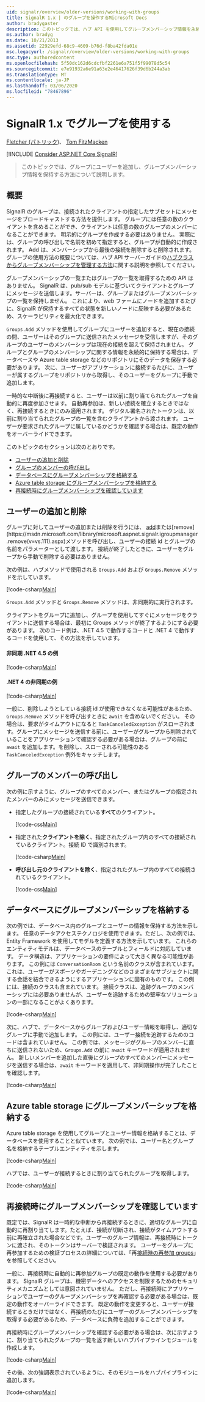 ```yaml
---
uid: signalr/overview/older-versions/working-with-groups
title: SignalR 1.x | のグループを操作するMicrosoft Docs
author: bradygaster
description: このトピックでは、ハブ API を使用してグループメンバーシップ情報を永続化する方法について説明します。
ms.author: bradyg
ms.date: 10/21/2013
ms.assetid: 22929efd-68c9-4609-b76d-f8ba42fda01e
msc.legacyurl: /signalr/overview/older-versions/working-with-groups
msc.type: authoredcontent
ms.openlocfilehash: 5f50dc162d6cdcfbf2261e6a751f5f99078d5c54
ms.sourcegitcommit: e7e91932a6e91a63e2e46417626f39d6b244a3ab
ms.translationtype: MT
ms.contentlocale: ja-JP
ms.lasthandoff: 03/06/2020
ms.locfileid: "78467896"
---
```

# <a name="working-with-groups-in-signalr-1x"></a>SignalR 1.x でグループを使用する

[Fletcher (パトリック](https://github.com/pfletcher))、 [Tom FitzMacken](https://github.com/tfitzmac)

[!INCLUDE [Consider ASP.NET Core SignalR](~/includes/signalr/signalr-version-disambiguation.md)]

> このトピックでは、グループにユーザーを追加し、グループメンバーシップ情報を保持する方法について説明します。

## <a name="overview"></a>概要

SignalR のグループは、接続されたクライアントの指定したサブセットにメッセージをブロードキャストする方法を提供します。 グループには任意の数のクライアントを含めることができ、クライアントは任意の数のグループのメンバーになることができます。 明示的にグループを作成する必要はありません。 実際には、グループの呼び出しで名前を初めて指定すると、グループが自動的に作成されます。 Add は、メンバーシップから最後の接続を削除すると削除されます。 グループの使用方法の概要については、ハブ API サーバーガイドの[ハブクラスからグループメンバーシップを管理する方法](index.md)に関する説明を参照してください。

グループメンバーシップの一覧またはグループの一覧を取得するための API はありません。 SignalR は、pub/sub モデルに基づいてクライアントとグループにメッセージを送信します。サーバーは、グループまたはグループメンバーシップの一覧を保持しません。 これにより、web ファームにノードを追加するたびに、SignalR が保持するすべての状態を新しいノードに反映する必要があるため、スケーラビリティを最大化できます。

`Groups.Add` メソッドを使用してグループにユーザーを追加すると、現在の接続の間、ユーザーはそのグループに送信されたメッセージを受信しますが、そのグループのユーザーのメンバーシップは現在の接続を超えて保持されません。 グループとグループのメンバーシップに関する情報を永続的に保持する場合は、データベースや Azure table storage などのリポジトリにそのデータを保存する必要があります。 次に、ユーザーがアプリケーションに接続するたびに、ユーザーが属するグループをリポジトリから取得し、そのユーザーをグループに手動で追加します。

一時的な中断後に再接続すると、ユーザーは以前に割り当てられたグループを自動的に再度参加させます。 自動再参加は、新しい接続を確立するときではなく、再接続するときにのみ適用されます。 デジタル署名されたトークンは、以前に割り当てられたグループの一覧を含むクライアントから渡されます。 ユーザーが要求されたグループに属しているかどうかを確認する場合は、既定の動作をオーバーライドできます。

このトピックのセクションは次のとおりです。

- [ユーザーの追加と削除](#add)
- [グループのメンバーの呼び出し](#call)
- [データベースにグループメンバーシップを格納する](#storedatabase)
- [Azure table storage にグループメンバーシップを格納する](#storeazuretable)
- [再接続時にグループメンバーシップを確認しています](#verify)

<a id="add"></a>

## <a name="adding-and-removing-users"></a>ユーザーの追加と削除

グループに対してユーザーの追加または削除を行うには、 [add](https://msdn.microsoft.com/library/microsoft.aspnet.signalr.igroupmanager.add(v=vs.111).aspx)または[remove](https://msdn.microsoft.com/library/microsoft.aspnet.signalr.igroupmanager.remove(v=vs.111).aspx)メソッドを呼び出し、ユーザーの接続 id とグループの名前をパラメーターとして渡します。 接続が終了したときに、ユーザーをグループから手動で削除する必要はありません。

次の例は、ハブメソッドで使用される `Groups.Add` および `Groups.Remove` メソッドを示しています。

[!code-csharp[Main](working-with-groups/samples/sample1.cs?highlight=5,10)]

`Groups.Add` メソッドと `Groups.Remove` メソッドは、非同期的に実行されます。

クライアントをグループに追加し、グループを使用してすぐにメッセージをクライアントに送信する場合は、最初に Groups メソッドが終了するようにする必要があります。 次のコード例は、.NET 4.5 で動作するコードと .NET 4 で動作するコードを使用して、その方法を示しています。

#### <a name="asynchronous-net-45-example"></a>非同期 .NET 4.5 の例

[!code-csharp[Main](working-with-groups/samples/sample2.cs?highlight=1,3)]

#### <a name="asynchronous-net-4-example"></a>.NET 4 の非同期の例

[!code-csharp[Main](working-with-groups/samples/sample3.cs?highlight=3-4)]

一般に、削除しようとしている接続 id が使用できなくなる可能性があるため、`Groups.Remove` メソッドを呼び出すときに `await` を含めないでください。 その場合は、要求がタイムアウトになると `TaskCanceledException` がスローされます。グループにメッセージを送信する前に、ユーザーがグループから削除されていることをアプリケーションで確認する必要がある場合は、グループの前に `await` を追加します。を削除し、スローされる可能性のある `TaskCanceledException` 例外をキャッチします。

<a id="call"></a>

## <a name="calling-members-of-a-group"></a>グループのメンバーの呼び出し

次の例に示すように、グループのすべてのメンバー、またはグループの指定されたメンバーのみにメッセージを送信できます。

- 指定したグループの接続されている**すべて**のクライアント。 

    [!code-css[Main](working-with-groups/samples/sample4.css)]
- 指定された**クライアントを除く**、指定されたグループ内のすべての接続されているクライアント。接続 ID で識別されます。 

    [!code-csharp[Main](working-with-groups/samples/sample5.cs)]
- **呼び出し元のクライアントを除く**、指定されたグループ内のすべての接続されているクライアント。 

    [!code-css[Main](working-with-groups/samples/sample6.css)]

<a id="storedatabase"></a>

## <a name="storing-group-membership-in-a-database"></a>データベースにグループメンバーシップを格納する

次の例では、データベース内のグループとユーザーの情報を保持する方法を示します。 任意のデータアクセステクノロジを使用できます。ただし、次の例では、Entity Framework を使用してモデルを定義する方法を示しています。 これらのエンティティモデルは、データベースのテーブルとフィールドに対応しています。 データ構造は、アプリケーションの要件によって大きく異なる可能性があります。 この例には `ConversationRoom` という名前のクラスが含まれています。これは、ユーザーがスポーツやガーデニングなどのさまざまなサブジェクトに関する会話を結合できるようにするアプリケーションに固有のものです。 この例には、接続のクラスも含まれています。 接続クラスは、追跡グループのメンバーシップには必要ありませんが、ユーザーを追跡するための堅牢なソリューションの一部になることがよくあります。

[!code-csharp[Main](working-with-groups/samples/sample7.cs)]

次に、ハブで、データベースからグループおよびユーザー情報を取得し、適切なグループに手動で追加します。 この例には、ユーザー接続を追跡するためのコードは含まれていません。 この例では、メッセージがグループのメンバーに直ちに送信されないため、`Groups.Add` の前に `await` キーワードが適用されません。 新しいメンバーを追加した直後にグループのすべてのメンバーにメッセージを送信する場合は、`await` キーワードを適用して、非同期操作が完了したことを確認します。

[!code-csharp[Main](working-with-groups/samples/sample8.cs)]

<a id="storeazuretable"></a>

## <a name="storing-group-membership-in-azure-table-storage"></a>Azure table storage にグループメンバーシップを格納する

Azure table storage を使用してグループとユーザー情報を格納することは、データベースを使用することと似ています。 次の例では、ユーザー名とグループ名を格納するテーブルエンティティを示します。

[!code-csharp[Main](working-with-groups/samples/sample9.cs)]

ハブでは、ユーザーが接続するときに割り当てられたグループを取得します。

[!code-csharp[Main](working-with-groups/samples/sample10.cs)]

<a id="verify"></a>

## <a name="verifying-group-membership-when-reconnecting"></a>再接続時にグループメンバーシップを確認しています

既定では、SignalR は一時的な中断から再接続するときに、適切なグループに自動的に再割り当てします。たとえば、接続が切断され、接続がタイムアウトする前に再確立された場合などです。ユーザーのグループ情報は、再接続時にトークンに渡され、そのトークンはサーバーで検証されます。 ユーザーをグループに再参加するための検証プロセスの詳細については、「再[接続時の再参加 groups](index.md)」を参照してください。

一般に、再接続時に自動的に再参加グループの既定の動作を使用する必要があります。 SignalR グループは、機密データへのアクセスを制限するためのセキュリティメカニズムとしては意図されていません。 ただし、再接続時にアプリケーションでユーザーのグループメンバーシップを再確認する必要がある場合は、既定の動作をオーバーライドできます。 既定の動作を変更すると、ユーザーが接続するときだけではなく、再接続のたびにユーザーのグループメンバーシップを取得する必要があるため、データベースに負荷を追加することができます。

再接続時にグループメンバーシップを確認する必要がある場合は、次に示すように、割り当てられたグループの一覧を返す新しいハブパイプラインモジュールを作成します。

[!code-csharp[Main](working-with-groups/samples/sample11.cs)]

その後、次の強調表示されているように、そのモジュールをハブパイプラインに追加します。

[!code-csharp[Main](working-with-groups/samples/sample12.cs?highlight=10)]
